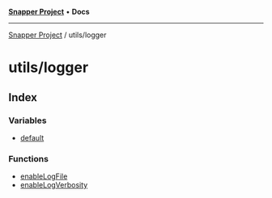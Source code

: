 [**Snapper Project**](../../README.md) • **Docs**

***

[Snapper Project](../../README.md) / utils/logger

# utils/logger

## Index

### Variables

- [default](variables/default.md)

### Functions

- [enableLogFile](functions/enableLogFile.md)
- [enableLogVerbosity](functions/enableLogVerbosity.md)
